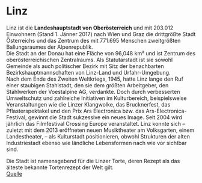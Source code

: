 ﻿# Linz #

Linz ist die **Landeshauptstadt von Oberösterreich** und mit 203.012 Einwohnern (Stand 1. Jänner 2017) nach Wien und Graz die drittgrößte Stadt Österreichs und das Zentrum des mit 771.695 Menschen zweitgrößten Ballungsraumes der Alpenrepublik.  
Die Stadt an der Donau hat eine Fläche von 96,048 km² und ist Zentrum des oberösterreichischen Zentralraums. Als Statutarstadt ist sie sowohl Gemeinde als auch politischer Bezirk mit Sitz der benachbarten Bezirkshauptmannschaften von Linz-Land und Urfahr-Umgebung.  
Nach dem Ende des Zweiten Weltkriegs, 1945, hatte Linz lange den Ruf einer staubigen Stahlstadt, den sie dem größten Arbeitgeber, den Stahlwerken der Voestalpine AG, verdankte. Doch durch verbesserten Umweltschutz und zahlreiche Initiativen im Kulturbereich, beispielsweise Veranstaltungen wie die Linzer Klangwolke, das Brucknerfest, das Pflasterspektakel und den Prix Ars Electronica bzw. das Ars-Electronica-Festival, gewinnt die Stadt sukzessive ein neues Image. Seit 2004 wird jährlich das Filmfestival Crossing Europe veranstaltet. Linz konnte sich – zuletzt mit dem 2013 eröffneten neuen Musiktheater am Volksgarten, einem Landestheater, – als Kulturstadt positionieren, obwohl Strukturen der alten Industriestadt ebenso wie ländliche Lebensformen nach wie vor sichtbar sind.  
  
  Die Stadt ist namensgebend für die Linzer Torte, deren Rezept als das älteste bekannte Tortenrezept der Welt gilt.  
[Quelle](https://de.wikipedia.org/wiki/Linz)  


